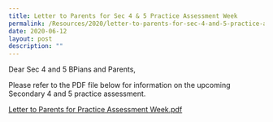 ```yaml
---
title: Letter to Parents for Sec 4 & 5 Practice Assessment Week
permalink: /Resources/2020/letter-to-parents-for-sec-4-and-5-practice-assessment-week
date: 2020-06-12
layout: post
description: ""
---
```

Dear Sec 4 and 5 BPians and Parents,  
  
Please refer to the PDF file below for information on the upcoming Secondary 4 and 5 practice assessment.  
  
[Letter to Parents for Practice Assessment Week.pdf](/files/Letter%20to%20Parents%20for%20Practice%20Assessment%20Week.pdf)